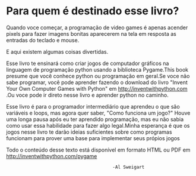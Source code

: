# Para quem é destinado esse livro? 

Quando voce começar, a programação de video games é apenas acender pixels para fazer imagens bonitas aparecerem na tela em resposta as entradas
do teclado e mouse.

E aqui existem algumas coisas divertidas.

Esse livro te ensinará como criar jogos de computador gráficos na linguagem de programação python usando a biblioteca Pygame.This book presume
que você conhece python ou programação em geral.Se voce não sabe programar, você pode aprender  fazendo o download do livro "Invent Your Own
Computer Games with Python" em http://inventwithpython.com .Ou voce pode ir direto nesse livro e aprender python no caminho.

Esse livro é para o programador intermediário que aprendeu o que são variáveis e loops, mas agora quer saber, "Como funciona um jogo?"
Houve uma longa pausa após eu ter aprendido programação, mas eu não sabia como usar essa habilidade para fazer algo legal.Minha esperança
é que os jogos nesse livro te darão ideias suficientes sobre como programas funcionam para prover uma base para implementar seus própios jogos

Todo o conteúdo desse texto está disponível em formato HTML ou PDF em http://inventwithpython.com/pygame


											-Al Sweigart
